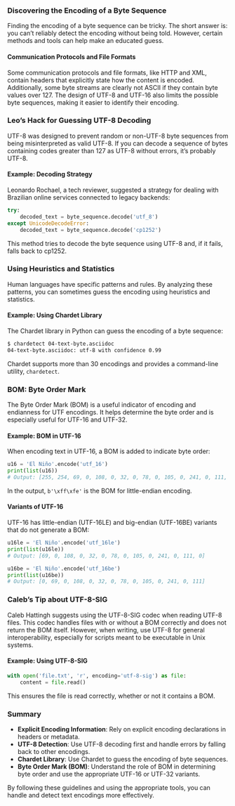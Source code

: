 ### Discovering the Encoding of a Byte Sequence

Finding the encoding of a byte sequence can be tricky. The short answer is: you can’t reliably detect the encoding without being told. However, certain methods and tools can help make an educated guess.

#### Communication Protocols and File Formats

Some communication protocols and file formats, like HTTP and XML, contain headers that explicitly state how the content is encoded. Additionally, some byte streams are clearly not ASCII if they contain byte values over 127. The design of UTF-8 and UTF-16 also limits the possible byte sequences, making it easier to identify their encoding.

### Leo’s Hack for Guessing UTF-8 Decoding

UTF-8 was designed to prevent random or non-UTF-8 byte sequences from being misinterpreted as valid UTF-8. If you can decode a sequence of bytes containing codes greater than 127 as UTF-8 without errors, it’s probably UTF-8.

#### Example: Decoding Strategy

Leonardo Rochael, a tech reviewer, suggested a strategy for dealing with Brazilian online services connected to legacy backends:

```python
try:
    decoded_text = byte_sequence.decode('utf_8')
except UnicodeDecodeError:
    decoded_text = byte_sequence.decode('cp1252')
```

This method tries to decode the byte sequence using UTF-8 and, if it fails, falls back to cp1252.

### Using Heuristics and Statistics

Human languages have specific patterns and rules. By analyzing these patterns, you can sometimes guess the encoding using heuristics and statistics.

#### Example: Using Chardet Library

The Chardet library in Python can guess the encoding of a byte sequence:

```bash
$ chardetect 04-text-byte.asciidoc
04-text-byte.asciidoc: utf-8 with confidence 0.99
```

Chardet supports more than 30 encodings and provides a command-line utility, `chardetect`.

### BOM: Byte Order Mark

The Byte Order Mark (BOM) is a useful indicator of encoding and endianness for UTF encodings. It helps determine the byte order and is especially useful for UTF-16 and UTF-32.

#### Example: BOM in UTF-16

When encoding text in UTF-16, a BOM is added to indicate byte order:

```python
u16 = 'El Niño'.encode('utf_16')
print(list(u16))
# Output: [255, 254, 69, 0, 108, 0, 32, 0, 78, 0, 105, 0, 241, 0, 111, 0]
```

In the output, `b'\xff\xfe'` is the BOM for little-endian encoding.

#### Variants of UTF-16

UTF-16 has little-endian (UTF-16LE) and big-endian (UTF-16BE) variants that do not generate a BOM:

```python
u16le = 'El Niño'.encode('utf_16le')
print(list(u16le))
# Output: [69, 0, 108, 0, 32, 0, 78, 0, 105, 0, 241, 0, 111, 0]

u16be = 'El Niño'.encode('utf_16be')
print(list(u16be))
# Output: [0, 69, 0, 108, 0, 32, 0, 78, 0, 105, 0, 241, 0, 111]
```

### Caleb’s Tip about UTF-8-SIG

Caleb Hattingh suggests using the UTF-8-SIG codec when reading UTF-8 files. This codec handles files with or without a BOM correctly and does not return the BOM itself. However, when writing, use UTF-8 for general interoperability, especially for scripts meant to be executable in Unix systems.

#### Example: Using UTF-8-SIG

```python
with open('file.txt', 'r', encoding='utf-8-sig') as file:
    content = file.read()
```

This ensures the file is read correctly, whether or not it contains a BOM.

### Summary

- **Explicit Encoding Information**: Rely on explicit encoding declarations in headers or metadata.
- **UTF-8 Detection**: Use UTF-8 decoding first and handle errors by falling back to other encodings.
- **Chardet Library**: Use Chardet to guess the encoding of byte sequences.
- **Byte Order Mark (BOM)**: Understand the role of BOM in determining byte order and use the appropriate UTF-16 or UTF-32 variants.

By following these guidelines and using the appropriate tools, you can handle and detect text encodings more effectively.